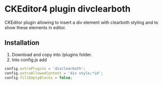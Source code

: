 # CKEditor4 plugin divclearboth
CKEditor plugin allowing to insert a div element with clearboth styling and to show these elements in editor.

## Installation

1. Download and copy into /plugins folder.
2. Into config.js add
```js
config.extraPlugins = 'divclearboth';
config.extraAllowedContent = 'div style;*id';
config.fillEmptyBlocks = false;
```